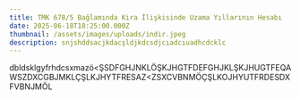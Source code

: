 ```yaml
---
title: TMK 678/5 Bağlamında Kira İlişkisinde Uzama Yıllarının Hesabı
date: 2025-06-18T18:25:00.000Z
thumbnail: /assets/images/uploads/indir.jpeg
description: snjshddsacjkdacşldjkdcsdjcıadcıuadhcdcklc
---
```

dbldsklgyfrhdcsxmazö<ŞSDFGHJNKLÖŞKJHGTFDEFGHJKLŞKJHUGTFEQAWSZDXCGBJMKLÇŞLKJHYTFRESAZ<ZSXCVBNMÖÇŞLKOJHYUTFRDESDXFVBNJMÖL
